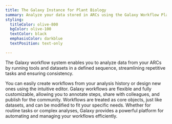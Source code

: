 ```yaml
---
title: The Galaxy Instance for Plant Biology
summary: Analyze your data stored in ARCs using the Galaxy Workflow Platform.
styling:
  titleColor: olive-800
  bgColor: olive-100
  textColor: black
  emphasisColor: darkblue
  textPosition: text-only

---
```


The Galaxy workflow system enables you to analyze data from your ARCs by running tools and datasets in a defined sequence, streamlining repetitive tasks and ensuring consistency.

You can easily create workflows from your analysis history or design new ones using the intuitive editor.
Galaxy workflows are flexible and fully customizable, allowing you to annotate steps, share with colleagues, and publish for the community.
Workflows are treated as core objects, just like datasets, and can be modified to fit your specific needs.
Whether for routine tasks or complex analyses, Galaxy provides a powerful platform for automating and managing your workflows efficiently.